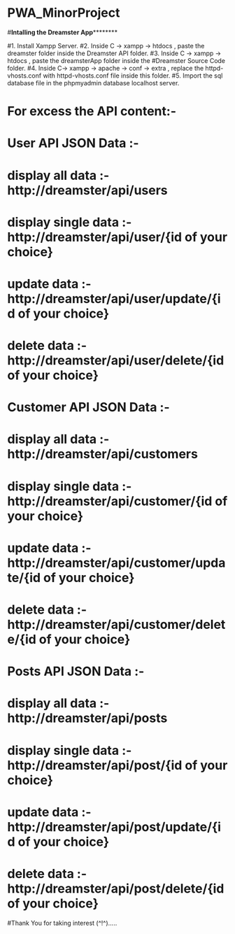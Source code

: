 # PWA_MinorProject

#****************************Intalling the Dreamster App************************************

#1. Install Xampp Server.
#2. Inside C -> xampp -> htdocs , paste the dreamster folder inside the Dreamster API folder.
#3. Inside C -> xampp -> htdocs , paste the dreamsterApp folder inside the #Dreamster Source Code folder.
#4. Inside C-> xampp -> apache -> conf -> extra , replace the httpd-vhosts.conf with httpd-vhosts.conf file         inside this folder.
#5. Import the sql database file in the phpmyadmin database localhost server.


#	For excess the API content:-

#		User API JSON Data :-
#			display all data :- http://dreamster/api/users
#			display single data :- http://dreamster/api/user/{id of your choice}
#			update data :- http://dreamster/api/user/update/{id of your choice}
#			delete data :- http://dreamster/api/user/delete/{id of your choice}

#		Customer API JSON Data :-
#			display all data :- http://dreamster/api/customers
#			display single data :- http://dreamster/api/customer/{id of your choice}
#			update data :- http://dreamster/api/customer/update/{id of your choice}
#			delete data :- http://dreamster/api/customer/delete/{id of your choice}

#		Posts API JSON Data :-
#			display all data :- http://dreamster/api/posts
#			display single data :- http://dreamster/api/post/{id of your choice}
#			update data :- http://dreamster/api/post/update/{id of your choice}
#			delete data :- http://dreamster/api/post/delete/{id of your choice}

#Thank You for taking interest (^!^).....